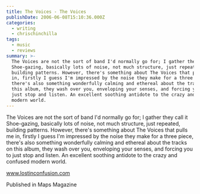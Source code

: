 ```yaml
---
title: The Voices - The Voices
publishDate: 2006-06-08T15:10:36.000Z
categories:
  - writing
  - chrischinchilla
tags:
  - music
  - reviews
summary: >-
  The Voices are not the sort of band I'd normally go for; I gather they call it
  Shoe-gazing, basically lots of noise, not much structure, just repeated,
  building patterns. However, there's something about The Voices that pulls me
  in, firstly I guess I'm impressed by the noise they make for a three piece,
  there's also something wonderfully calming and ethereal about the tracks on
  this album, they wash over you, enveloping your senses, and forcing you to
  just stop and listen. An excellent soothing antidote to the crazy and confused
  modern world.
---
```


The Voices are not the sort of band I'd normally go for; I gather they call it Shoe-gazing, basically lots of noise, not much structure, just repeated, building patterns. However, there's something about The Voices that pulls me in, firstly I guess I'm impressed by the noise they make for a three piece, there's also something wonderfully calming and ethereal about the tracks on this album, they wash over you, enveloping your senses, and forcing you to just stop and listen. An excellent soothing antidote to the crazy and confused modern world.

<a href='https://www.lostinconfusion.com' target='_blank'>www.lostinconfusion.com</a>

Published in Maps Magazine
